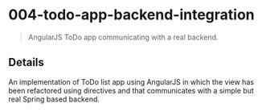 # 004-todo-app-backend-integration

> AngularJS ToDo app communicating with a real backend.

## Details
An implementation of ToDo list app using AngularJS in which the view has been refactored using directives and that communicates with a simple but real Spring based backend.
